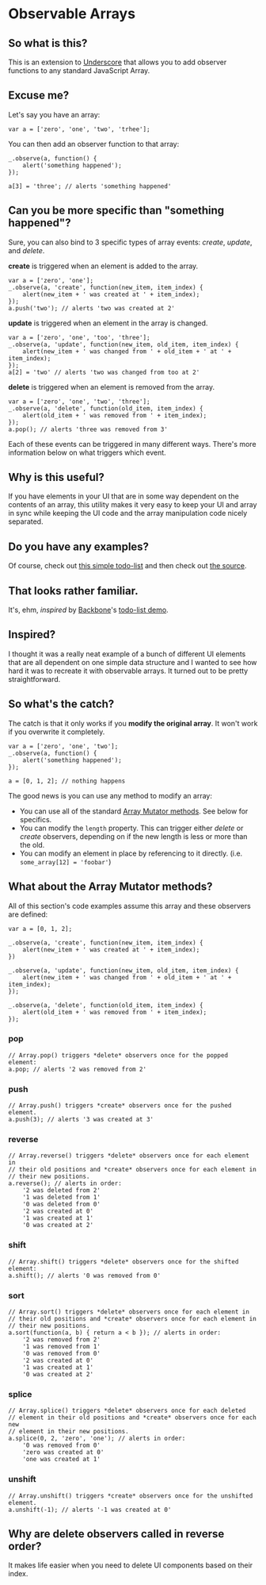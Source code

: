 # Observable Arrays

## So what is this?

This is an extension to [Underscore](http://documentcloud.github.com/underscore/) that allows you to add observer functions to any standard JavaScript Array.

## Excuse me?

Let's say you have an array:

    var a = ['zero', 'one', 'two', 'trhee'];

You can then add an observer function to that array:

    _.observe(a, function() {
        alert('something happened');
    });

    a[3] = 'three'; // alerts 'something happened'

## Can you be more specific than "something happened"?

Sure, you can also bind to 3 specific types of array events: *create*, *update*, and *delete*.

**create** is triggered when an element is added to the array.

    var a = ['zero', 'one'];
    _.observe(a, 'create', function(new_item, item_index) {
        alert(new_item + ' was created at ' + item_index);
    });
    a.push('two'); // alerts 'two was created at 2'

**update** is triggered when an element in the array is changed.

    var a = ['zero', 'one', 'too', 'three'];
    _.observe(a, 'update', function(new_item, old_item, item_index) {
        alert(new_item + ' was changed from ' + old_item + ' at ' + item_index);
    });
    a[2] = 'two' // alerts 'two was changed from too at 2'

**delete** is triggered when an element is removed from the array.

    var a = ['zero', 'one', 'two', 'three'];
    _.observe(a, 'delete', function(old_item, item_index) {
        alert(old_item + ' was removed from ' + item_index);
    });
    a.pop(); // alerts 'three was removed from 3'

Each of these events can be triggered in many different ways. There's more information below on what triggers which event.

## Why is this useful?

If you have elements in your UI that are in some way dependent on the contents of an array, this utility makes it very easy to keep your UI and array in sync while keeping the UI code and the array manipulation code nicely separated.

## Do you have any examples?

Of course, check out [this simple todo-list](asdad) and then check out [the source]().

## That looks rather familiar.

It's, ehm, *inspired* by [Backbone](http://backbonejs.org/)'s [todo-list demo](http://backbonejs.org/examples/todos/index.html).  

## Inspired?

I thought it was a really neat example of a bunch of different UI elements that are all dependent on one simple data structure and I wanted to see how hard it was to recreate it with observable arrays. It turned out to be pretty straightforward.

## So what's the catch?

The catch is that it only works if you **modify the original array**. It won't
work if you overwrite it completely.

    var a = ['zero', 'one', 'two'];
    _.observe(a, function() {
        alert('something happened');
    });

    a = [0, 1, 2]; // nothing happens

The good news is you can use any method to modify an array:

* You can use all  of
the standard [Array Mutator methods](https://developer.mozilla.org/en/JavaScript/Reference/Global_Objects/Array#Mutator_methods). See below for specifics.
* You can modify the `length` property. This can trigger either *delete* or *create* observers, depending on if the new length is less or more than the old.
* You can modify an element in place by referencing to it directly. (i.e. `some_array[12] = 'foobar'`)


## What about the Array Mutator methods?

All of this section's code examples assume this array and these observers are defined:

    var a = [0, 1, 2];

    _.observe(a, 'create', function(new_item, item_index) {
        alert(new_item + ' was created at ' + item_index);
    })

    _.observe(a, 'update', function(new_item, old_item, item_index) {
        alert(new_item + ' was changed from ' + old_item + ' at ' + item_index);
    });

    _.observe(a, 'delete', function(old_item, item_index) {
        alert(old_item + ' was removed from ' + item_index);
    });

### pop

    // Array.pop() triggers *delete* observers once for the popped element:
    a.pop; // alerts '2 was removed from 2'
    
### push

    // Array.push() triggers *create* observers once for the pushed element.
    a.push(3); // alerts '3 was created at 3'

### reverse

    // Array.reverse() triggers *delete* observers once for each element in
    // their old positions and *create* observers once for each element in
    // their new positions.
    a.reverse(); // alerts in order:
        '2 was deleted from 2'
        '1 was deleted from 1'
        '0 was deleted from 0'
        '2 was created at 0'
        '1 was created at 1'
        '0 was created at 2'

### shift

    // Array.shift() triggers *delete* observers once for the shifted element:
    a.shift(); // alerts '0 was removed from 0'

### sort

    // Array.sort() triggers *delete* observers once for each element in
    // their old positions and *create* observers once for each element in
    // their new positions.
    a.sort(function(a, b) { return a < b }); // alerts in order:
        '2 was removed from 2'
        '1 was removed from 1'
        '0 was removed from 0'
        '2 was created at 0'
        '1 was created at 1'
        '0 was created at 2'
        
### splice

    // Array.splice() triggers *delete* observers once for each deleted 
    // element in their old positions and *create* observers once for each new 
    // element in their new positions.
    a.splice(0, 2, 'zero', 'one'); // alerts in order:
        '0 was removed from 0'
        'zero was created at 0'
        'one was created at 1'

### unshift

    // Array.unshift() triggers *create* observers once for the unshifted element.
    a.unshift(-1); // alerts '-1 was created at 0'

## Why are delete observers called in reverse order?

It makes life easier when you need to delete UI components based on their index.

